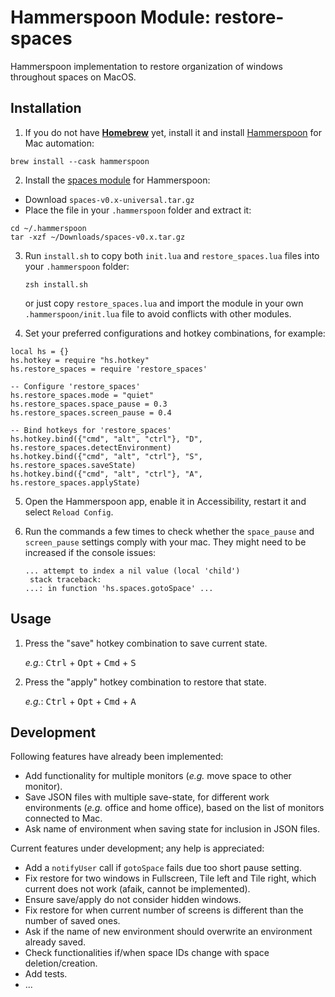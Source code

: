 # Hammerspoon Module: restore-spaces

Hammerspoon implementation to restore organization of windows throughout
spaces on MacOS.

## Installation

1. If you do not have [**Homebrew**](https://brew.sh) yet, install it and
   install [Hammerspoon](https://www.hammerspoon.org) for Mac automation:

```
brew install --cask hammerspoon
```

2. Install the [spaces module](https://github.com/asmagill/hs._asm.spaces)
   for Hammerspoon:

- Download `spaces-v0.x-universal.tar.gz`
- Place the file in your `.hammerspoon` folder and extract it:

```
cd ~/.hammerspoon
tar -xzf ~/Downloads/spaces-v0.x.tar.gz
```

3. Run `install.sh` to copy both `init.lua` and `restore_spaces.lua` files
   into your `.hammerspoon` folder:

   ```
   zsh install.sh
   ```

   or just copy `restore_spaces.lua` and import the module in your own
   `.hammerspoon/init.lua` file to avoid conflicts with other modules.

4. Set your preferred configurations and hotkey combinations, for example:

```
local hs = {}
hs.hotkey = require "hs.hotkey"
hs.restore_spaces = require 'restore_spaces'

-- Configure 'restore_spaces'
hs.restore_spaces.mode = "quiet"
hs.restore_spaces.space_pause = 0.3
hs.restore_spaces.screen_pause = 0.4

-- Bind hotkeys for 'restore_spaces'
hs.hotkey.bind({"cmd", "alt", "ctrl"}, "D", hs.restore_spaces.detectEnvironment)
hs.hotkey.bind({"cmd", "alt", "ctrl"}, "S", hs.restore_spaces.saveState)
hs.hotkey.bind({"cmd", "alt", "ctrl"}, "A", hs.restore_spaces.applyState)
```

5. Open the Hammerspoon app, enable it in Accessibility, restart it and select
   `Reload Config`.

6. Run the commands a few times to check whether the `space_pause` and
   `screen_pause` settings comply with your mac. They might need to be
   increased if the console issues:
   ```
   ... attempt to index a nil value (local 'child')
    stack traceback:
   ...: in function 'hs.spaces.gotoSpace' ...
   ```

## Usage

1. Press the "save" hotkey combination to save current state.

   _e.g._: <kbd>Ctrl</kbd> + <kbd>Opt</kbd> + <kbd>Cmd</kbd> + <kbd>S</kbd>

2. Press the "apply" hotkey combination to restore that state.

   _e.g._: <kbd>Ctrl</kbd> + <kbd>Opt</kbd> + <kbd>Cmd</kbd> + <kbd>A</kbd>

## Development

Following features have already been implemented:

- Add functionality for multiple monitors (_e.g._ move space to other monitor).
- Save JSON files with multiple save-state, for different work environments
  (_e.g._ office and home office), based on the list of monitors connected to
  Mac.
- Ask name of environment when saving state for inclusion in JSON files.

Current features under development; any help is appreciated:

- Add a `notifyUser` call if `gotoSpace` fails due too short pause setting.
- Fix restore for two windows in Fullscreen, Tile left and Tile right, which
  current does not work (afaik, cannot be implemented).
- Ensure save/apply do not consider hidden windows.
- Fix restore for when current number of screens is different than the number
  of saved ones.
- Ask if the name of new environment should overwrite an environment already
  saved.
- Check functionalities if/when space IDs change with space deletion/creation.
- Add tests.
- ...
